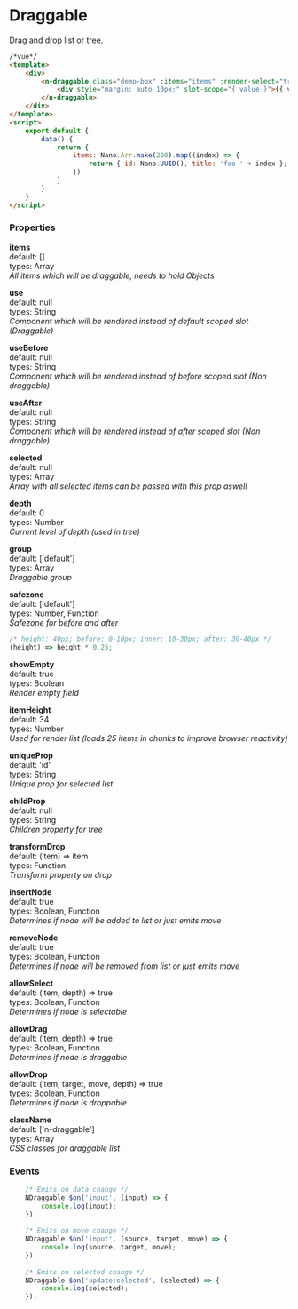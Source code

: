 # Draggable
Drag and drop list or tree.

```html
/*vue*/
<template>
    <div>
        <n-draggable class="demo-box" :items="items" :render-select="true" :viewport-height="260">
            <div style="margin: auto 10px;" slot-scope="{ value }">{{ value.title }}</div>
        </n-draggable>
    </div>
</template>
<script>
    export default {
        data() {
            return {
                items: Nano.Arr.make(200).map((index) => {
                    return { id: Nano.UUID(), title: 'foo-' + index };
                })
            }
        }
    }
</script>
```

### Properties
**items**  
default: []  
types: Array  
_All items which will be draggable, needs to hold Objects_

**use**  
default: null  
types: String  
_Component which will be rendered instead of default scoped slot (Draggable)_

**useBefore**  
default: null  
types: String  
_Component which will be rendered instead of before scoped slot (Non draggable)_

**useAfter**  
default: null  
types: String  
_Component which will be rendered instead of after scoped slot (Non draggable)_

**selected**  
default: null  
types: Array  
_Array with all selected items can be passed with this prop aswell_

**depth**  
default: 0  
types: Number  
_Current level of depth (used in tree)_

**group**  
default: ['default']  
types: Array  
_Draggable group_

**safezone**  
default: ['default']  
types: Number, Function  
_Safezone for before and after_

```javascript
/* height: 40px; before: 0-10px; inner: 10-30px; after: 30-40px */
(height) => height * 0.25;
```

**showEmpty**  
default: true  
types: Boolean  
_Render empty field_

**itemHeight**  
default: 34  
types: Number  
_Used for render list (loads 25 items in chunks to improve browser reactivity)_

**uniqueProp**  
default: 'id'  
types: String  
_Unique prop for selected list_

**childProp**  
default: null  
types: String  
_Children property for tree_

**transformDrop**  
default: (item) => item  
types: Function  
_Transform property on drop_

**insertNode**  
default: true  
types: Boolean, Function  
_Determines if node will be added to list or just emits move_

**removeNode**  
default: true  
types: Boolean, Function  
_Determines if node will be removed from list or just emits move_

**allowSelect**  
default: (item, depth) => true  
types: Boolean, Function  
_Determines if node is selectable_

**allowDrag**  
default: (item, depth) => true  
types: Boolean, Function  
_Determines if node is draggable_

**allowDrop**  
default: (item, target, move, depth) => true  
types: Boolean, Function  
_Determines if node is droppable_

**className**  
default: ['n-draggable']  
types: Array  
_CSS classes for draggable list_

### Events
```javascript
    /* Emits on data change */
    NDraggable.$on('input', (input) => {
        console.log(input);
    });
    
    /* Emits on move change */
    NDraggable.$on('input', (source, target, move) => {
        console.log(source, target, move);
    });
    
    /* Emits on selected change */
    NDraggable.$on('update:selected', (selected) => {
        console.log(selected);
    });
```